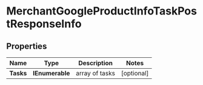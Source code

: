 # MerchantGoogleProductInfoTaskPostResponseInfo


## Properties

| Name | Type | Description | Notes |
|------------ | ------------- | ------------- | -------------|
**Tasks** | **IEnumerable<MerchantGoogleProductInfoTaskPostTaskInfo>** | array of tasks |[optional]|